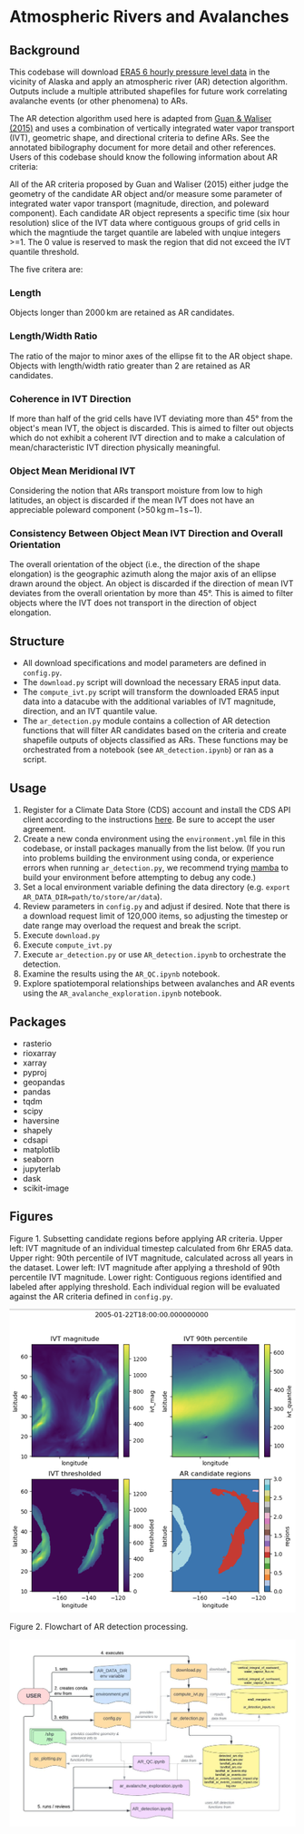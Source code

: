 # Atmospheric Rivers and Avalanches

## Background
This codebase will download [ERA5 6 hourly pressure level data](https://cds.climate.copernicus.eu/cdsapp#!/dataset/reanalysis-era5-pressure-levels?tab=overview) in the vicinity of Alaska and apply an atmospheric river (AR) detection algorithm. Outputs include a multiple attributed shapefiles for future work correlating avalanche events (or other phenomena) to ARs.

The AR detection algorithm used here is adapted from [Guan & Waliser (2015)](https://agupubs.onlinelibrary.wiley.com/doi/full/10.1002/2015JD024257) and uses a combination of vertically integrated water vapor transport (IVT), geometric shape, and directional criteria to define ARs. See the annotated bibilography document for more detail and other references. Users of this codebase should know the following information about AR criteria:

All of the AR criteria proposed by Guan and Waliser (2015) either judge the geometry of the candidate AR object and/or measure some parameter of integrated water vapor transport (magnitude, direction, and poleward component). Each candidate AR object represents a specific time (six hour resolution) slice of the IVT data where contiguous groups of grid cells in which the magntiude the target quantile are labeled with unqiue integers >=1. The 0 value is reserved to mask the region that did not exceed the IVT quantile threshold.

The five critera are:

### Length
Objects longer than 2000 km are retained as AR candidates.
### Length/Width Ratio
The ratio of the major to minor axes of the ellipse fit to the AR object shape. Objects with length/width ratio greater than 2 are retained as AR candidates.
### Coherence in IVT Direction
If more than half of the grid cells have IVT deviating more than 45° from the object's mean IVT, the object is discarded. This is aimed to filter out objects which do not exhibit a coherent IVT direction and to make a calculation of mean/characteristic IVT direction physically meaningful.
### Object Mean Meridional IVT
Considering the notion that ARs transport moisture from low to high latitudes, an object is discarded if the mean IVT does not have an appreciable poleward component (>50 kg m−1 s−1).
### Consistency Between Object Mean IVT Direction and Overall Orientation
The overall orientation of the object (i.e., the direction of the shape elongation) is the geographic azimuth along the major axis of an ellipse drawn around the object. An object is discarded if the direction of mean IVT deviates from the overall orientation by more than 45°. This is aimed to filter objects where the IVT does not transport in the direction of object elongation.

## Structure
 - All download specifications and model parameters are defined in `config.py`.
 - The `download.py` script will download the necessary ERA5 input data.
 - The `compute_ivt.py` script will transform the downloaded ERA5 input data into a datacube with the additional variables of IVT magnitude, direction, and an IVT quantile value.
 - The `ar_detection.py` module contains a collection of AR detection functions that will filter AR candidates based on the criteria and create shapefile outputs of objects classified as ARs. These functions may be orchestrated from a notebook (see `AR_detection.ipynb`) or ran as a script. 

## Usage
1. Register for a Climate Data Store (CDS) account and install the CDS API client according to the instructions [here](https://cds.climate.copernicus.eu/api-how-to). Be sure to accept the user agreement. 
2. Create a new conda environment using the `environment.yml` file in this codebase, or install packages manually from the list below. (If you run into problems building the environment using conda, or experience errors when running `ar_detection.py`, we recommend trying [mamba](https://github.com/mamba-org/mamba) to build your environment before attempting to debug any code.)
3. Set a local environment variable defining the data directory (e.g. `export AR_DATA_DIR=path/to/store/ar/data`).
5. Review parameters in `config.py` and adjust if desired. Note that there is a download request limit of 120,000 items, so adjusting the timestep or date range may overload the request and break the script.
6. Execute `download.py`
7. Execute `compute_ivt.py`
8. Execute `ar_detection.py` or use `AR_detection.ipynb` to orchestrate the detection.
9. Examine the results using the `AR_QC.ipynb` notebook.
10. Explore spatiotemporal relationships between avalanches and AR events using the `AR_avalanche_exploration.ipynb` notebook.

## Packages
- rasterio
- rioxarray
- xarray
- pyproj
- geopandas
- pandas
- tqdm
- scipy
- haversine
- shapely
- cdsapi
- matplotlib
- seaborn
- jupyterlab
- dask
- scikit-image

## Figures  
  
Figure 1. Subsetting candidate regions before applying AR criteria. 
Upper left: IVT magnitude of an individual timestep calculated from 6hr ERA5 data.
Upper right: 90th percentile of IVT magnitude, calculated across all years in the dataset.
Lower left: IVT magnitude after applying a threshold of 90th percentile IVT magnitude.
Lower right: Contiguous regions identified and labeled after applying threshold. Each individual region will be evaluated against the AR criteria defined in `config.py`.  

![AR thresholding figure](ar_thresholding.png)
  
    
Figure 2. Flowchart of AR detection processing.  
  
    
![FLowchart figure](flowchart.png)
